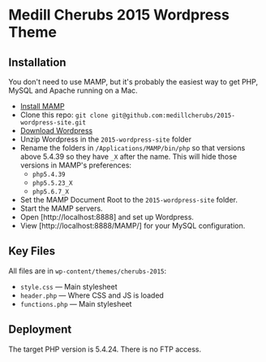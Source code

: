 # Medill Cherubs 2015 Wordpress Theme

## Installation

You don't need to use MAMP, but it's probably the easiest way to get PHP, MySQL and Apache running on a Mac.

* [Install MAMP](https://www.mamp.info/en/downloads/)
* Clone this repo: `git clone git@github.com:medillcherubs/2015-wordpress-site.git`
* [Download Wordpress](https://wordpress.org/download/)
* Unzip Wordpress in the `2015-wordpress-site` folder
* Rename the folders in `/Applications/MAMP/bin/php` so that versions above 5.4.39 so they have `_X` after the name. This will hide those versions in MAMP's preferences:
  * `php5.4.39`
  * `php5.5.23_X`
  * `php5.6.7_X`
* Set the MAMP Document Root to the `2015-wordpress-site` folder.
* Start the MAMP servers.
* Open [http://localhost:8888] and set up Wordpress.
* View [http://localhost:8888/MAMP/] for your MySQL configuration.

## Key Files

All files are in `wp-content/themes/cherubs-2015`:

* `style.css` — Main stylesheet
* `header.php` — Where CSS and JS is loaded
* `functions.php` — Main stylesheet

## Deployment

The target PHP version is 5.4.24. There is no FTP access.